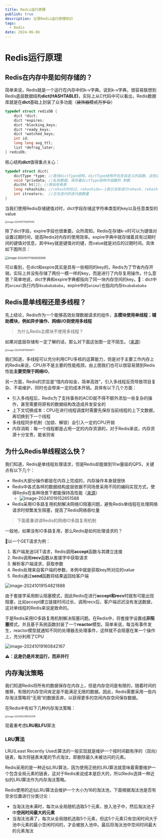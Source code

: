 ```yaml
---
title: Redis运行原理
publish: true
description: 记录Redis运行原理知识
tags:
  - Redis
date: 2024-06-06
---
```




# Redis运行原理

## Redis在内存中是如何存储的？

简单来说，Redis就是一个运行在内存中的k-v字典。说到k-v字典，很容易联想到Redis底层数据结构**dict(HASHTABLE)**，实际上从C代码中可以看出，Redis数据库就是在**dict**基础上封装了众多功能（~~装饰器模式万岁😆~~）

```c
typedef struct redisDB {
    dict *dict;
    dict *expires;
    dict *blocking_keys;
    dict *ready_keys;
    dict *watched_keys;
    int id;
    long long avg_ttl;
    list *defrag_later;
} redisDb;
```

核心结构**dict**值得重点关心：

```c
typedef struct dict{
    dictType *type; //直线dictType结构，dictType结构中包含自定义的函数，这些函数使得key和value能够存储任何类型的数据
    void *privdata; //私有数据，保存着dictType结构中函数的 参数
    dictht ht[2]; //两张哈希表
    long rehashidx; //rehash的标记，rehashidx=-1表示没有进行rehash，rehash时每迁移一个桶就对rehashidx加一
    int itreators;  //正在迭代的迭代器数量
}
```

当我们使用Redis存储键值对时，dict字段存储这字符串类型的key以及任意类型的value

<img src="https://raw.githubusercontent.com/lyydsheep/pic/main/202410171559595.png" alt="image-20241017155911540" style="zoom:50%;" />

除了dict字段，expire字段也很重要。众所周知，Redis在存储k-v时可以为键值对设置过期时间，提高Redis对内存的使用效率。expire字典中就存储着具有过期时间的键值对信息，其中key就是键值对的键，而value就是对应的过期时间。具体如下图所示：

<img src="https://raw.githubusercontent.com/lyydsheep/pic/main/202410171608652.png" alt="image-20241017160835599" style="zoom: 67%;" />

可以看到，在dict和expire其实是具有一些相同的key的，Redis为了节省内存开销，实际上并没有存储了两份一模一样的key，而是进行了内存复用操作。什么意思？简单地说，dict字典和expire字典都指向了同一块内存空间的key。🌰：dict中的`animal`执行内存`0xababababa`，expire中的`animal`也指向内存`0xababababa`

## Redis是单线程还是多线程？

先上结论，Redis作为一个能够高效处理数据请求的组件，**主模块使用单线程**；**辅助模块，例如异步操作、网络I/O则使用多线程**

> 为什么Redis主模块不使用多线程？

如果对底层存储有一定了解的话，那么对下面这张图一定不陌生。（[来源](https://www.toutiao.com/article/7204821418587144736/?wid=1729307852409)）

<img src="https://raw.githubusercontent.com/lyydsheep/pic/main/202410191118868.png" alt="image-20241019111805677" style="zoom:50%;" />

我们知道，多线程可以充分利用CPU多核的运算能力，但是对于主要工作内存上的Redis来说，CPU并不是主要的性能瓶颈。由上图我们也可以很容易猜到Redis性能**主要受限于网络IO**。

另一方面，Redis的宗旨是“惜内存如金，简单高效”，引入多线程反而导致项目复杂、不易维护，同时也会带来一定的成本开销。具体有以下几个方面：

- 引入多线程后，Redis为了支持事务的ACID就不得不额外添加一些复杂的操作，甚至需要将原有的数据结构改造成并发安全的
- 上下文切换成本：CPU在进行线程调度时需要先保存当前线程的上下文数据，再切换到下一个线程
- 多线程同步机制（加锁、解锁）会引入一定的CPU开销
- 内存消耗：每一个线程都是占用一定的内存资源的，对于Redis来说，内存资源十分宝贵，能省则省

## 为什么Redis单线程这么快？

我们知道，Redis是单线程处理请求，但是Redis却能做到10w量级的QPS，关键点有以下几个：

- Redis大部分操作都是在内存上完成的，内存操作本身就很快
- Redis中各式各样的数据结构底层依据不同场景采用不同的编码实现方式，使得Redis在各种场景下都能保持高性能（[来源](https://www.toutiao.com/article/7204821418587144736/?wid=1729307852409)）
  - ![image-20241019152651588](https://raw.githubusercontent.com/lyydsheep/pic/main/202410191526662.png)
- Redis采用IO多路复用机制解决网络IO阻塞问题，避免Redis单线程在处理网络请求时频繁发生阻塞，提高了Redis网络吞吐量

>  下面着重讲讲Redis的网络IO多路复用机制

一般地，如果没有IO多路复用，那么Redis是如何处理请求的？

🌰以一个GET请求为例：

1. 客户端发送GET请求，Redis调用**accept**函数与其建立连接
2. Redis调用**recv**函数从套接字中获取请求
3. 解析客户端请求，获取参数
4. Redis处理来自客户端的参数，本例中就是获取key所对应的value
5. Redis通过**send**函数将结果返回给客户端

![image-20241019154821888](https://raw.githubusercontent.com/lyydsheep/pic/main/202410191548939.png)

由于套接字采用默认阻塞模式，因此Redis在进行**accept和recv**时就有可能出现阻塞，比如accept建立链接时间过长、调用recv后，客户端迟迟没有发送数据，这对单线程的Redis来说是致命的。

于是Redis采用IO多路复用机制解决阻塞问题。在Redis中，将套接字设置成**非阻塞**模式，并且基于系统函数封装了一个**reactor**模型。简单来说，每当有事件发生，reactor模型就通知不同的处理器去处理事件，这样就不会阻塞在某一个操作上，充分利用了CPU

![image-20241019160842167](https://raw.githubusercontent.com/lyydsheep/pic/main/202410191608206.png)

**⚠️：这是仍是并发运行，而非并行**

## 内存淘汰策略

我们知道Redis将所有的数据保存在内存上，但是内存空间是有限的，随着时间的推移，有限的内存空间肯定是不能满足无限的数据。因此，Redis需要采用一些内存淘汰策略将“无用”的数据丢弃，以获得更多的空闲内存空间保存数据。

在Redis中有如下几种内存淘汰策略：

<img src="https://raw.githubusercontent.com/lyydsheep/pic/main/202410221850573.png" alt="image-20241022185052519" style="zoom: 50%;" />

现着重考虑**LRU和LFU**算法

### LRU算法

LRU(Least Recently Used)算法的一般实现就是维护一个按时间戳有序的（双向）链表，每次将链表末尾的节点淘汰，即删除最久未被访问的元素。

Redis采用的是一种近似LRU算法，因为使用正统的LRU算法就意味着需要维护一个包含全局元素的链表，这对于Redis来说成本是巨大的，所以Redis选择一种近似的LRU算法作为内存淘汰策略。

Redis使用的近似LRU算法会维护一个大小为16的淘汰池，下面根据淘汰池是否有空余位置进行分类讨论：

- 当淘汰池未满时，每次从全局随机选取5个元素，放入池子中，然后淘汰池子中**空闲时间最大的元素**
- 当淘汰池满了，每次从全局随机选取5个元素，但这5个元素只有空闲时间大于池中元素的最小空闲时间的，才会被放入池中。最后将淘汰池中空间时间最大的元素淘汰

